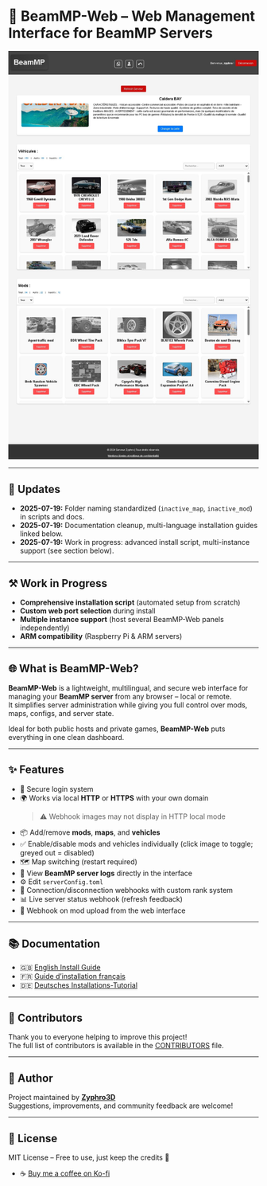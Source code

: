 # 🚗 BeamMP-Web – Web Management Interface for BeamMP Servers

![Interface Preview](./docs/beammp-web.jpg)

---

## 🚀 Updates

- **2025-07-19:** Folder naming standardized (`inactive_map`, `inactive_mod`) in scripts and docs.
- **2025-07-19:** Documentation cleanup, multi-language installation guides linked below.
- **2025-07-19:** Work in progress: advanced install script, multi-instance support (see section below).

---

## ⚒️ Work in Progress

- **Comprehensive installation script** (automated setup from scratch)
- **Custom web port selection** during install
- **Multiple instance support** (host several BeamMP-Web panels independently)
- **ARM compatibility** (Raspberry Pi & ARM servers)

---

## 🌐 What is BeamMP-Web?

**BeamMP-Web** is a lightweight, multilingual, and secure web interface for managing your **BeamMP server** from any browser – local or remote.  
It simplifies server administration while giving you full control over mods, maps, configs, and server state.

Ideal for both public hosts and private games, **BeamMP-Web** puts everything in one clean dashboard.

---

## ✨ Features

- 🔐 Secure login system
- 🌍 Works via local **HTTP** or **HTTPS** with your own domain  
  > ⚠️ Webhook images may not display in HTTP local mode
- 📦 Add/remove **mods**, **maps**, and **vehicles**
- ✅ Enable/disable mods and vehicles individually (click image to toggle; greyed out = disabled)
- 🗺️ Map switching (restart required)
- 📄 View **BeamMP server logs** directly in the interface
- ⚙️ Edit `serverConfig.toml`
- 📣 Connection/disconnection webhooks with custom rank system
- 📊 Live server status webhook (refresh feedback)
- 🔁 Webhook on mod upload from the web interface

---

## 📚 Documentation

- 🇬🇧 [English Install Guide](./docs/INSTALL_EN.md)
- 🇫🇷 [Guide d’installation français](./docs/INSTALL_FR.md)
- 🇩🇪 [Deutsches Installations-Tutorial](./docs/INSTALL_DE.md)

---

## 🤝 Contributors

Thank you to everyone helping to improve this project!  
The full list of contributors is available in the [CONTRIBUTORS](./CONTRIBUTORS.md) file.

---

## 👤 Author

Project maintained by **[Zyphro3D](https://github.com/Zyphro3D)**  
Suggestions, improvements, and community feedback are welcome!

---

## 📝 License

MIT License – Free to use, just keep the credits 🙌  
- ☕ [Buy me a coffee on Ko-fi](https://ko-fi.com/zyphro3D)
